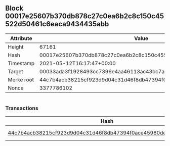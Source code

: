 ## Block 00017e25607b370db878c27c0ea6b2c8c150c45522d50461c6eaca9434435abb

Attribute | Value
--- | ---
Height | 67161
Hash | 00017e25607b370db878c27c0ea6b2c8c150c45522d50461c6eaca9434435abb
Timestamp | 2021-05-12T16:17:47+00:00
Target | 00033ada3f1928493cc7396e4aa46113ac43bc7ac52aab5d08e3934913716f64
Merke root | 44c7b4acb38215cf923d9d04c31d46f8db47394f0ace45980de939dfdb7d3b06
Nonce | 3377786102

```

```

### Transactions

Hash | Amount
--- | ---
[44c7b4acb38215cf923d9d04c31d46f8db47394f0ace45980de939dfdb7d3b06](44c7b4acb38215cf923d9d04c31d46f8db47394f0ace45980de939dfdb7d3b06.md) | 10.00000000 SKEPTI 
